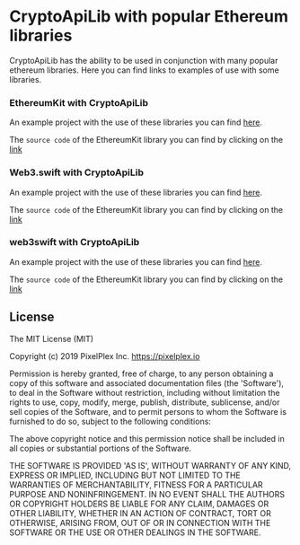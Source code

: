 # CryptoApiLib with popular Ethereum libraries

CryptoApiLib has the ability to be used in conjunction with many popular ethereum libraries. Here you can find links to examples of use with some libraries.

### EthereumKit with CryptoApiLib 

An example project with the use of these libraries you can find [here](./CryptoApiLib_EthereumKit).

The `source code` of the EthereumKit library you can find  by clicking on the [link](https://github.com/D-Technologies/EthereumKit)

### Web3.swift with CryptoApiLib 

An example project with the use of these libraries you can find [here](./CryptoApiLib_Web3.swift).

The `source code` of the EthereumKit library you can find  by clicking on the [link](https://github.com/Boilertalk/Web3.swift)

### web3swift with CryptoApiLib 

An example project with the use of these libraries you can find [here](./CryptoApiLib_web3swift).

The `source code` of the EthereumKit library you can find  by clicking on the [link](https://cocoapods.org/pods/web3swift)


## License

The MIT License (MIT)

Copyright (c) 2019 PixelPlex Inc. <https://pixelplex.io>

Permission is hereby granted, free of charge, to any person obtaining
a copy of this software and associated documentation files (the
'Software'), to deal in the Software without restriction, including
without limitation the rights to use, copy, modify, merge, publish,
distribute, sublicense, and/or sell copies of the Software, and to
permit persons to whom the Software is furnished to do so, subject to
the following conditions:

The above copyright notice and this permission notice shall be
included in all copies or substantial portions of the Software.

THE SOFTWARE IS PROVIDED 'AS IS', WITHOUT WARRANTY OF ANY KIND,
EXPRESS OR IMPLIED, INCLUDING BUT NOT LIMITED TO THE WARRANTIES OF
MERCHANTABILITY, FITNESS FOR A PARTICULAR PURPOSE AND NONINFRINGEMENT.
IN NO EVENT SHALL THE AUTHORS OR COPYRIGHT HOLDERS BE LIABLE FOR ANY
CLAIM, DAMAGES OR OTHER LIABILITY, WHETHER IN AN ACTION OF CONTRACT,
TORT OR OTHERWISE, ARISING FROM, OUT OF OR IN CONNECTION WITH THE
SOFTWARE OR THE USE OR OTHER DEALINGS IN THE SOFTWARE.
